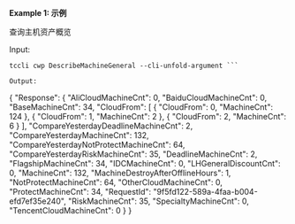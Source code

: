 **Example 1: 示例**

查询主机资产概览

Input: 

```
tccli cwp DescribeMachineGeneral --cli-unfold-argument ```

Output: 
```
{
    "Response": {
        "AliCloudMachineCnt": 0,
        "BaiduCloudMachineCnt": 0,
        "BaseMachineCnt": 34,
        "CloudFrom": [
            {
                "CloudFrom": 0,
                "MachineCnt": 124
            },
            {
                "CloudFrom": 1,
                "MachineCnt": 2
            },
            {
                "CloudFrom": 2,
                "MachineCnt": 6
            }
        ],
        "CompareYesterdayDeadlineMachineCnt": 2,
        "CompareYesterdayMachineCnt": 132,
        "CompareYesterdayNotProtectMachineCnt": 64,
        "CompareYesterdayRiskMachineCnt": 35,
        "DeadlineMachineCnt": 2,
        "FlagshipMachineCnt": 34,
        "IDCMachineCnt": 0,
        "LHGeneralDiscountCnt": 0,
        "MachineCnt": 132,
        "MachineDestroyAfterOfflineHours": 1,
        "NotProtectMachineCnt": 64,
        "OtherCloudMachineCnt": 0,
        "ProtectMachineCnt": 34,
        "RequestId": "9f5fd122-589a-4faa-b004-efd7ef35e240",
        "RiskMachineCnt": 35,
        "SpecialtyMachineCnt": 0,
        "TencentCloudMachineCnt": 0
    }
}
```

